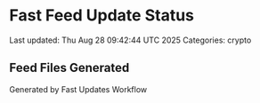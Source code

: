 # Fast Feed Update Status
Last updated: Thu Aug 28 09:42:44 UTC 2025
Categories: crypto

## Feed Files Generated

Generated by Fast Updates Workflow
